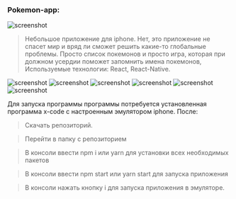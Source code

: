 ### Pokemon-app:

![screenshot](readme-assets/video.gif)


> Небольшое приложение для iphone. 
> Нет, это приложение не спасет мир и вряд ли сможет решить какие-то глобальные проблемы. Просто список покемонов и просто игра, которая при должном усердии поможет запомнить имена покемонов, 
> Используемые технологии: React, React-Native. 

![screenshot](readme-assets/1.png)
![screenshot](readme-assets/2.png)
![screenshot](readme-assets/3.png)
![screenshot](readme-assets/4.png)
![screenshot](readme-assets/5.png)
![screenshot](readme-assets/6.png)

Для запуска программы программы потребуется установленная программа x-code с настроенным эмулятором iphone. После:

> Скачать репозиторий.

> Перейти в папку с репозиторием

> В консоли ввести npm i или yarn для установки всех необходимых пакетов

> В консоли ввести npm start или yarn start для запуска приложения

> В консоли нажать кнопку i для запуска приложения в эмуляторе.
